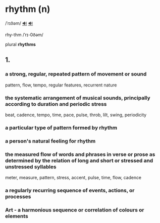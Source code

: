 # rhythm (n)

/ˈrɪðəm/ [🔊](https://www.oxfordlearnersdictionaries.com/media/english/uk_pron/r/rhy/rhyth/rhythm__gb_1.mp3) [🔊](https://www.oxfordlearnersdictionaries.com/media/english/us_pron/r/rhy/rhyth/rhythm__us_2.mp3)

rhy-thm /ˈrɪ-0ðəm/

plural **rhythms**

## 1.

### a strong, regular, repeated pattern of movement or sound

pattern, flow, tempo, regular features, recurrent nature

### the systematic arrangement of musical sounds, principally according to duration and periodic stress

beat, cadence, tempo, time, pace, pulse, throb, lilt, swing, periodicity

### a particular type of pattern formed by rhythm

### a person's natural feeling for rhythm

### the measured flow of words and phrases in verse or prose as determined by the relation of long and short or stressed and unstressed syllables

meter, measure, pattern, stress, accent, pulse, time, flow, cadence

### a regularly recurring sequence of events, actions, or processes

### Art - a harmonious sequence or correlation of colours or elements